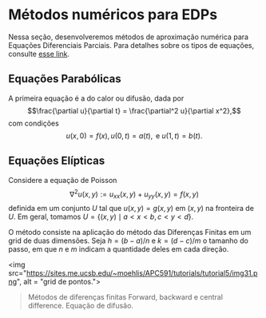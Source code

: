 # Métodos numéricos para EDPs

Nessa seção, desenvolveremos métodos de aproximação numérica para Equações Diferenciais
Parciais. Para detalhes sobre os tipos de equações, consulte [esse link](https://lucasmoschen.github.io/ta-sessions/edp/second_order_semilinear/).

## Equações Parabólicas

A primeira equação é a do calor ou difusão, dada por 
$$\frac{\partial u}{\partial t} = \frac{\partial^2 u}{\partial x^2},$$ 
com condições 
$$u(x,0) = f(x), u(0,t) = a(t), \text{ e } u(1,t) = b(t).$$

## Equações Elípticas 

Considere a equação de Poisson 
$$\nabla^2 u(x,y) := u_{xx}(x,y) + u_{yy}(x,y) = f(x,y)$$
definida em um conjunto $U$ tal que $u(x,y) = g(x,y)$ em $(x,y)$ na fronteira
de $U$. Em geral, tomamos $U = \{(x,y) \mid a < x < b, c < y < d\}$.

O método consiste na aplicação do método das Diferenças Finitas em um grid de
duas dimensões. Seja $h = (b-a)/n$ e $k = (d-c)/m$ o tamanho do passo, em que 
$n$ e $m$ indicam a quantidade deles em cada direção. 

<img src="https://sites.me.ucsb.edu/~moehlis/APC591/tutorials/tutorial5/img31.png",
alt = "grid de pontos.">

> Métodos de diferenças finitas 
> Forward, backward e central difference. 
> Equação de difusão.